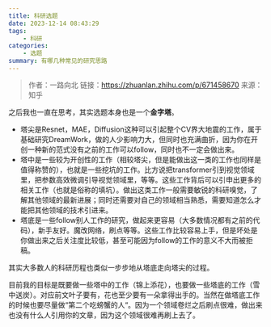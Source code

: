 ```yaml
---
title: 科研选题
date: 2023-12-14 08:43:29
tags: 
    - 科研
categories: 
    - 选题
summary: 有哪几种常见的研究思路
---
```


> 作者：一路向北
> 链接：https://zhuanlan.zhihu.com/p/671458670
> 来源：知乎
>


之后我也一直在思考，其实选题本身也是一个**金字塔**。

- 塔尖是Resnet，MAE，Diffusion这种可以引起整个CV界大地震的工作，属于基础研究DreamWork，做的人少影响力大，但同时也充满曲折，因为你在开创一种新的范式没有之前的工作可以follow，同时也不一定会做出来。
- 塔中是一些较为开创性的工作（相较塔尖，但是能做出这一类的工作也同样是值得称赞的），也就是一些挖坑的工作。比方说把transformer引到视觉领域里，把参数高效微调引导视觉领域里，等等。这些工作背后可以引申出更多的相关工作（也就是俗称的填坑）。做出这类工作一般需要敏锐的科研嗅觉，了解其他领域的最新进展；同时还需要对自己的领域相当熟悉，需要知道怎么才能把其他领域的技术引进来。
- 塔底是一些follow别人工作的研究，做起来更容易（大多数情况都有之前的代码），新手友好。魔改网络，刷点等等。这些工作比较容易上手，但是坏处是你做出来之后关注度比较低，甚至可能因为follow的工作的意义不大而被拒稿。

其实大多数人的科研历程也类似一步步地从塔底走向塔尖的过程。

目前我的目标是既要做一些塔中的工作（锦上添花），也要做一些塔底的工作（雪中送炭）。对应前文叶子要有，花也至少要有一朵拿得出手的。当然在做塔底工作的时候也要尽量做“第二个吃螃蟹的人“。因为一个领域卷烂之后刷点很难，做出来也没有什么人引用你的文章，因为这个领域很难再刷上去了。
